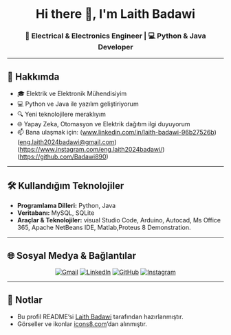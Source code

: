 
<h1 align="center">Hi there 👋, I'm Laith Badawi</h1>
<h3 align="center">🚀 Electrical & Electronics Engineer | 💻 Python & Java Developer</h3>

---

## 🧠 Hakkımda

- 🎓 Elektrik ve Elektronik Mühendisiyim  
- 💻 Python ve Java ile yazılım geliştiriyorum  
- 🔍 Yeni teknolojilere meraklıyım  
- 🌐 Yapay Zeka, Otomasyon ve Elektrik dağıtım ilgi duyuyorum  
- 📫 Bana ulaşmak için: (www.linkedin.com/in/laith-badawi-96b27526b)(eng.laith2024badawi@gmail.com)
(https://www.instagram.com/eng.laith2024badawi/)
(https://github.com/Badawi890)

---

## 🛠️ Kullandığım Teknolojiler

- **Programlama Dilleri:** Python, Java
- **Veritabanı:** MySQL, SQLite
- **Araçlar & Teknolojiler:** visual Studio Code, Arduino, Autocad, Ms Office 365, Apache NetBeans IDE, Matlab,Proteus 8 Demonstration.

---

## 🌐 Sosyal Medya & Bağlantılar

<p align="center">
  <a href="mailto:laith.badawi@example.com"><img src="https://img.icons8.com/color/48/000000/gmail--v1.png" alt="Gmail"/></a>
  <a href="https://www.linkedin.com/in/laith-badawi"><img src="https://img.icons8.com/color/48/000000/linkedin.png" alt="LinkedIn"/></a>
  <a href="https://github.com/laithbadawi"><img src="https://img.icons8.com/material-outlined/48/000000/github.png" alt="GitHub"/></a>
  <a href="https://www.instagram.com/laithbadawi"><img src="https://img.icons8.com/color/48/000000/instagram-new--v1.png" alt="Instagram"/></a>
</p>

---

## 📌 Notlar

- Bu profil README’si [Laith Badawi](https://github.com/laithbadawi) tarafından hazırlanmıştır.
- Görseller ve ikonlar [icons8.com](https://icons8.com)’dan alınmıştır.

